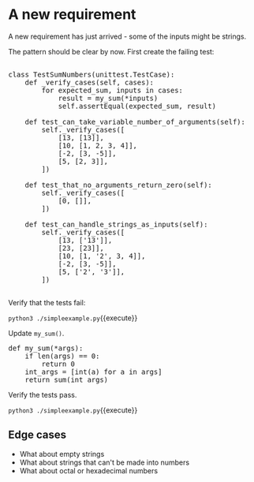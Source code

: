 A new requirement
=================

A new requirement has just arrived - some of the inputs might be strings.

The pattern should be clear by now.  First create the failing test:

<pre class="file" data-target="clipboard">

class TestSumNumbers(unittest.TestCase):
    def _verify_cases(self, cases):
        for expected_sum, inputs in cases:
            result = my_sum(*inputs)
            self.assertEqual(expected_sum, result)
        
    def test_can_take_variable_number_of_arguments(self):
        self._verify_cases([
            [13, [13]],
            [10, [1, 2, 3, 4]],
            [-2, [3, -5]],
            [5, [2, 3]],
        ])

    def test_that_no_arguments_return_zero(self):
        self._verify_cases([
            [0, []],
        ])

    def test_can_handle_strings_as_inputs(self):
        self._verify_cases([
            [13, ['13']],
            [23, [23]],
            [10, [1, '2', 3, 4]],
            [-2, [3, -5]],
            [5, ['2', '3']],
        ])

</pre>

Verify that the tests fail:

`python3 ./simpleexample.py`{{execute}}

Update `my_sum()`.

<pre class="file" data-target="clipboard">
def my_sum(*args):
    if len(args) == 0:
        return 0
    int_args = [int(a) for a in args]
    return sum(int_args)
</pre>

Verify the tests pass.

`python3 ./simpleexample.py`{{execute}}

Edge cases
----------

* What about empty strings
* What about strings that can't be made into numbers
* What about octal or hexadecimal numbers